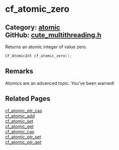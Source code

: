 [](../header.md ':include')

# cf_atomic_zero

Category: [atomic](/api_reference?id=atomic)  
GitHub: [cute_multithreading.h](https://github.com/RandyGaul/cute_framework/blob/master/include/cute_multithreading.h)  
---

Returns an atomic integer of value zero.

```cpp
CF_AtomicInt cf_atomic_zero();
```

## Remarks

Atomics are an advanced topic. You've been warned!

## Related Pages

[cf_atomic_ptr_cas](/atomic/cf_atomic_ptr_cas.md)  
[cf_atomic_add](/atomic/cf_atomic_add.md)  
[cf_atomic_set](/atomic/cf_atomic_set.md)  
[cf_atomic_get](/atomic/cf_atomic_get.md)  
[cf_atomic_cas](/atomic/cf_atomic_cas.md)  
[cf_atomic_ptr_set](/atomic/cf_atomic_ptr_set.md)  
[cf_atomic_ptr_get](/atomic/cf_atomic_ptr_get.md)  
